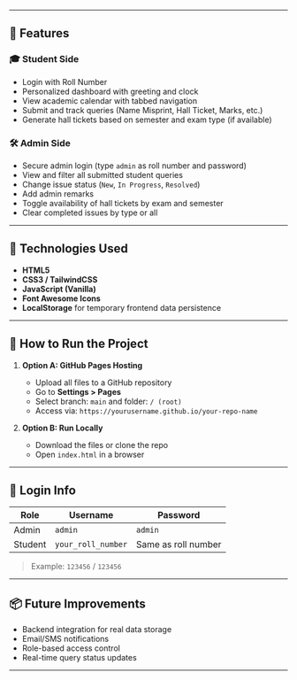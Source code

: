 
---

## 🚀 Features

### 🎓 Student Side
- Login with Roll Number
- Personalized dashboard with greeting and clock
- View academic calendar with tabbed navigation
- Submit and track queries (Name Misprint, Hall Ticket, Marks, etc.)
- Generate hall tickets based on semester and exam type (if available)

### 🛠️ Admin Side
- Secure admin login (type `admin` as roll number and password)
- View and filter all submitted student queries
- Change issue status (`New`, `In Progress`, `Resolved`)
- Add admin remarks
- Toggle availability of hall tickets by exam and semester
- Clear completed issues by type or all

---

## 🧠 Technologies Used

- **HTML5**
- **CSS3 / TailwindCSS**
- **JavaScript (Vanilla)**
- **Font Awesome Icons**
- **LocalStorage** for temporary frontend data persistence

---

## 🧪 How to Run the Project

1. **Option A: GitHub Pages Hosting**
   - Upload all files to a GitHub repository
   - Go to **Settings > Pages**
   - Select branch: `main` and folder: `/ (root)`
   - Access via: `https://yourusername.github.io/your-repo-name`

2. **Option B: Run Locally**
   - Download the files or clone the repo
   - Open `index.html` in a browser

---

## 🔐 Login Info

| Role   | Username | Password |
|--------|----------|----------|
| Admin  | `admin`  | `admin`  |
| Student| `your_roll_number` | Same as roll number |

> Example: `123456` / `123456`

---

## 📦 Future Improvements
- Backend integration for real data storage
- Email/SMS notifications
- Role-based access control
- Real-time query status updates

---
